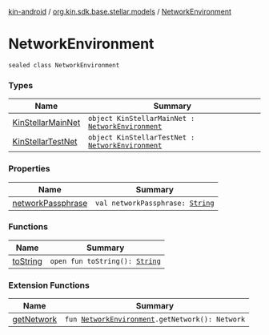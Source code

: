 [kin-android](../../index.md) / [org.kin.sdk.base.stellar.models](../index.md) / [NetworkEnvironment](./index.md)

# NetworkEnvironment

`sealed class NetworkEnvironment`

### Types

| Name | Summary |
|---|---|
| [KinStellarMainNet](-kin-stellar-main-net.md) | `object KinStellarMainNet : `[`NetworkEnvironment`](./index.md) |
| [KinStellarTestNet](-kin-stellar-test-net.md) | `object KinStellarTestNet : `[`NetworkEnvironment`](./index.md) |

### Properties

| Name | Summary |
|---|---|
| [networkPassphrase](network-passphrase.md) | `val networkPassphrase: `[`String`](https://kotlinlang.org/api/latest/jvm/stdlib/kotlin/-string/index.html) |

### Functions

| Name | Summary |
|---|---|
| [toString](to-string.md) | `open fun toString(): `[`String`](https://kotlinlang.org/api/latest/jvm/stdlib/kotlin/-string/index.html) |

### Extension Functions

| Name | Summary |
|---|---|
| [getNetwork](../../org.kin.sdk.base.models/get-network.md) | `fun `[`NetworkEnvironment`](./index.md)`.getNetwork(): Network` |
